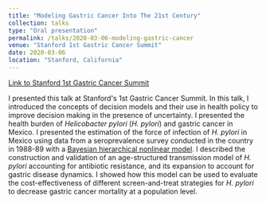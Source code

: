 ```yaml
---
title: "Modeling Gastric Cancer Into The 21st Century"
collection: talks
type: "Oral presentation"
permalink: /talks/2020-03-06-modeling-gastric-cancer
venue: "Stanford 1st Gastric Cancer Summit"
date: 2020-03-06
location: "Stanford, California"
---
```

  
[Link to Stanford 1st Gastric Cancer Summit](https://www.youtube.com/watch?v=FukLIXZt-jM&t=139s)

I presented this talk at Stanford's 1st Gastric Cancer Summit. In this talk, I introduced the concepts of decision models and their use in health policy to improve decision making in the presence of uncertainty. I presented the health burden of *Helicobacter pylori* (*H. pylori*) and gastric cancer in Mexico. I presented the estimation of the force of infection of *H. pylori* in Mexico using data from a seroprevalence survey conducted in the country in 1988-89 with a [Bayesian hierarchical nonlinear model](https://www.cambridge.org/core/journals/epidemiology-and-infection/article/force-of-infection-of-helicobacter-pylori-in-mexico-evidence-from-a-national-survey-using-a-hierarchical-bayesian-model/0DDBEB522863B7851A617CD9CB13B189). I described the construction and validation of an age-structured transmission model of *H. pylori* accounting for antibiotic resistance, and its expansion to account for gastric disease dynamics. I showed how this model can be used to evaluate the cost-effectiveness of different screen-and-treat strategies for *H. pylori* to decrease gastric cancer mortality at a population level.